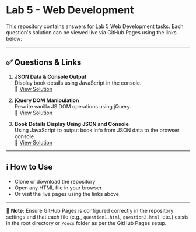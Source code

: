 # Lab 5 - Web Development

This repository contains answers for Lab 5 Web Development tasks. Each question's solution can be viewed live via GitHub Pages using the links below:

---

## ✅ Questions & Links

1. **JSON Data & Console Output**  
   Display book details using JavaScript in the console.  
   🔗 [View Solution](https://aarani07.github.io/lab5_webdevelopment/question1.json)

2. **jQuery DOM Manipulation**  
   Rewrite vanilla JS DOM operations using jQuery.  
   🔗 [View Solution](https://aarani07.github.io/lab5_webdevelopment/question2.html)

3. **Book Details Display Using JSON and Console**  
   Using JavaScript to output book info from JSON data to the browser console.  
   🔗 [View Solution](https://aarani07.github.io/lab5_webdevelopment/question3.html)

---

## ℹ️ How to Use

- Clone or download the repository
- Open any HTML file in your browser
- Or visit the live pages using the links above

---

📌 **Note**: Ensure GitHub Pages is configured correctly in the repository settings and that each file (e.g., `question1.html`, `question2.html`, etc.) exists in the root directory or `/docs` folder as per the GitHub Pages setup.
